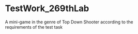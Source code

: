 # TestWork_269thLab
A mini-game in the genre of Top Down Shooter according to the requirements of the test task
